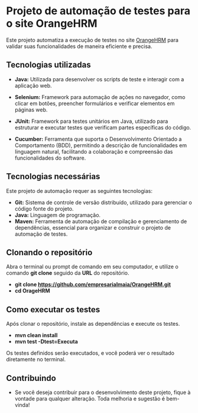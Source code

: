# Projeto de automação de testes para o site OrangeHRM

Este projeto automatiza a execução de testes no site [OrangeHRM](https://opensource-demo.orangehrmlive.com/web/index.php/auth/login) para validar suas funcionalidades de maneira eficiente e precisa.

## Tecnologias utilizadas

- **Java:** Utilizada para desenvolver os scripts de teste e interagir com a aplicação web.

- **Selenium:** Framework para automação de ações no navegador, como clicar em botões, preencher formulários e verificar elementos em páginas web.

- **JUnit:** Framework para testes unitários em Java, utilizado para estruturar e executar testes que verificam partes específicas do código.

- **Cucumber:** Ferramenta que suporta o Desenvolvimento Orientado a Comportamento (BDD), permitindo a descrição de funcionalidades em linguagem natural, facilitando a colaboração e compreensão das funcionalidades do software.

## Tecnologias necessárias

Este projeto de automação requer as seguintes tecnologias:

- **Git:** Sistema de controle de versão distribuído, utilizado para gerenciar o código fonte do projeto.
- **Java:** Linguagem de programação.
- **Maven:** Ferramenta de automação de compilação e gerenciamento de dependências, essencial para organizar e construir o projeto de automação de testes.

## Clonando o repositório


Abra o terminal ou prompt de comando em seu computador, e utilize o comando **git clone** seguido da **URL** do repositório. 

- **git clone https://github.com/empresarialmaia/OrangeHRM.git**
- **cd OrageHRM** 

## Como executar os testes

Após clonar o repositório, instale as dependências e execute os testes.

- **mvn clean install**
- **mvn test -Dtest=Executa**

Os testes definidos serão executados, e você poderá ver o resultado diretamente no terminal.

## Contribuindo

- Se você deseja contribuir para o desenvolvimento deste projeto, fique à vontade para qualquer alteração. Toda melhoria e sugestão é bem-vinda!


